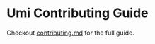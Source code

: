 # Umi Contributing Guide

Checkout [contributing.md](https://umijs.org/docs/introduce/contributing) for the full guide.
